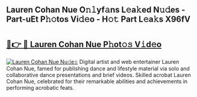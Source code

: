 ## Lauren Cohan Nue O𝚗𝚕yf𝚊ns L𝚎a𝚔ed N𝚞𝚍es - Part-uEt P𝚑𝚘tos Vi𝚍𝚎o - H𝚘𝚝 Part L𝚎a𝚔s X96fV

# <h2><a href="http://kfafkh.oniu.top/?m=Lauren+Cohan+Nue">🔗👉 🔴 Lauren Cohan Nue P𝚑ot𝚘𝚜 V𝚒d𝚎o</a></h2>

[![Lauren Cohan Nue Nu𝚍e𝚜](https://i.imgur.com/0qMVB7G.gif)](http://kfafkh.oniu.top/?m=Lauren+Cohan+Nue)
Digital artist and web entertainer Lauren Cohan Nue, famed for publishing dance and lifestyle material via solo and collaborative dance presentations and brief videos. Skilled acrobat Lauren Cohan Nue, celebrated for their remarkable abilities and achievements in performing acrobatic feats.  
